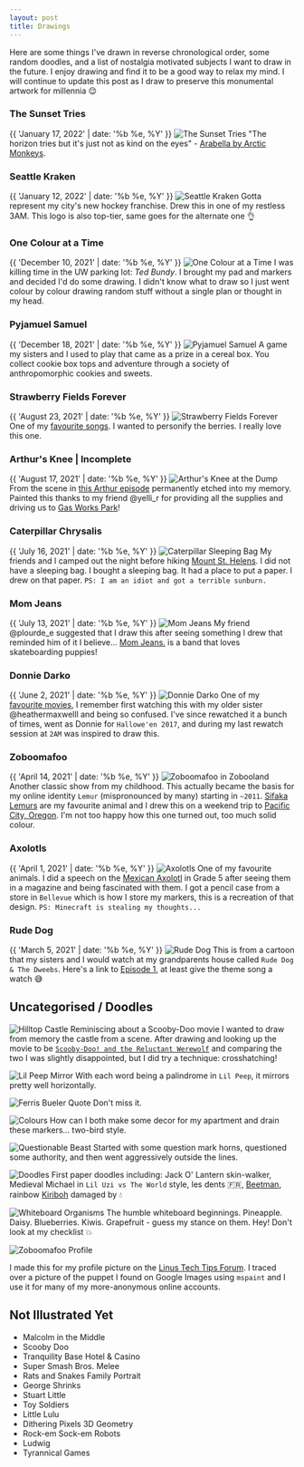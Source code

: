 ```yaml
---
layout: post
title: Drawings
---
```


Here are some things I've drawn in reverse chronological order, some random doodles, and a list of nostalgia motivated subjects I want to draw in the future. I enjoy drawing and find it to be a good way to relax my mind. I will continue to update this post as I draw to preserve this monumental artwork for millennia :relieved:

### The Sunset Tries

{{ 'January 17, 2022' | date: '%b %e, %Y' }}
![The Sunset Tries](/assets/drawings/sunset-tries.jpg)
"The horizon tries but it's just not as kind on the eyes" - [Arabella by Arctic Monkeys](https://open.spotify.com/track/7nzsY8vlnKdvGOEE0rjAXZ?si=4102e6ec6a804fe7).

### Seattle Kraken

{{ 'January 12, 2022' | date: '%b %e, %Y' }}
![Seattle Kraken](/assets/drawings/seattle-kraken.jpg)
Gotta represent my city's new hockey franchise. Drew this in one of my restless 3AM. This logo is also top-tier, same goes for the alternate one :ok_hand:

### One Colour at a Time

{{ 'December 10, 2021' | date: '%b %e, %Y' }}
![One Colour at a Time](/assets/drawings/one-colour-at-a-time.jpg)
I was killing time in the UW parking lot: _Ted Bundy_. I brought my pad and markers and decided I'd do some drawing. I didn't know what to draw so I just went colour by colour drawing random stuff without a single plan or thought in my head.

### Pyjamuel Samuel

{{ 'December 18, 2021' | date: '%b %e, %Y' }}
![Pyjamuel Samuel](/assets/drawings/pyjama-sam.jpg)
A game my sisters and I used to play that came as a prize in a cereal box. You collect cookie box tops and adventure through a society of  anthropomorphic cookies and sweets.

### Strawberry Fields Forever

{{ 'August 23, 2021' | date: '%b %e, %Y' }}
![Strawberry Fields Forever](/assets/drawings/strawberry-fields-forever.jpg)
One of my [favourite songs](https://youtu.be/HtUH9z_Oey8). I wanted to personify the berries. I really love this one.

### Arthur's Knee | Incomplete

{{ 'August 17, 2021' | date: '%b %e, %Y' }}
![Arthur's Knee at the Dump](/assets/drawings/arthur.jpg)
From the scene in [this Arthur episode](https://arthur.fandom.com/wiki/Arthur%27s_Knee) permanently etched into my memory. Painted this thanks to my friend @yelli_r for providing all the supplies and driving us to [Gas Works Park](http://www.seattle.gov/parks/find/parks/gas-works-park)!

### Caterpillar Chrysalis

{{ 'July 16, 2021' | date: '%b %e, %Y' }}
![Caterpillar Sleeping Bag](/assets/drawings/caterpillar.jpg)
My friends and I camped out the night before hiking [Mount St. Helens](https://en.wikipedia.org/wiki/Mount_St._Helens). I did not have a sleeping bag. I bought a sleeping bag. It had a place to put a paper. I drew on that paper. `PS: I am an idiot and got a terrible sunburn.`

### Mom Jeans

{{ 'July 13, 2021' | date: '%b %e, %Y' }}
![Mom Jeans](/assets/drawings/mom-jeans.jpg)
My friend @plourde_e suggested that I draw this after seeing something I drew that reminded him of it I believe... [Mom Jeans.](https://momjeansca.bandcamp.com/album/puppy-love) is a band that loves skateboarding puppies!

### Donnie Darko

{{ 'June 2, 2021' | date: '%b %e, %Y' }}
![Donnie Darko](/assets/drawings/donnie-darko.jpg)
One of my [favourite movies](https://www.imdb.com/title/tt0246578/), I remember first watching this with my older sister @heathermaxwelll and being so confused. I've since rewatched it a bunch of times, went as Donnie for `Hallowe'en 2017`, and during my last rewatch session at `2AM` was inspired to draw this.

### Zoboomafoo

{{ 'April 14, 2021' | date: '%b %e, %Y' }}
![Zoboomafoo in Zobooland](/assets/drawings/zoboomafoo.jpg)
Another classic show from my childhood. This actually became the basis for my online identity `Lemur` (mispronounced by many) starting in `~2011`. [Sifaka Lemurs](https://en.wikipedia.org/wiki/Sifaka) are my favourite animal and I drew this on a weekend trip to [Pacific City, Oregon](https://en.wikipedia.org/wiki/Pacific_City,_Oregon). I'm not too happy how this one turned out, too much solid colour.

### Axolotls

{{ 'April 1, 2021' | date: '%b %e, %Y' }}
![Axolotls](/assets/drawings/axolotls.jpg)
One of my favourite animals. I did a speech on the [Mexican Axolotl](https://en.wikipedia.org/wiki/Axolotl) in Grade 5 after seeing them in a magazine and being fascinated with them. I got a pencil case from a store in `Bellevue` which is how I  store my markers, this is a recreation of that design. `PS: Minecraft is stealing my thoughts...`

### Rude Dog

{{ 'March 5, 2021' | date: '%b %e, %Y' }}
![Rude Dog](/assets/drawings/rude-dog.jpg)
This is from a cartoon that my sisters and I would watch at my grandparents house called `Rude Dog & The Dweebs`. Here's a link to [Episode 1](https://youtu.be/aj3XSmBcOHs), at least give the theme song a watch :sweat_smile:

## Uncategorised / Doodles

![Hilltop Castle](/assets/drawings/hilltop-castle.jpg)
Reminiscing about a Scooby-Doo movie I wanted to draw from memory the castle from a scene. After drawing and looking up the movie to be [`Scooby-Doo! and the Reluctant Werewolf`](https://www.imdb.com/title/tt0189072/) and comparing the two I was slightly disappointed, but I did try a technique: crosshatching!

![Lil Peep Mirror](/assets/drawings/lil-peep-mirror.jpg)
With each word being a palindrome in `Lil Peep`, it mirrors pretty well horizontally.

![Ferris Bueler Quote](/assets/drawings/ferris-bueler.jpg)
Don't miss it.

![Colours](/assets/drawings/colours.jpg)
How can I both make some decor for my apartment and drain these markers... two-bird style.

![Questionable Beast](/assets/drawings/beast.jpg)
Started with some question mark horns, questioned some authority, and then went aggressively outside the lines.

![Doodles](/assets/drawings/doodles.jpg)
First paper doodles including: Jack O' Lantern skin-walker, Medieval Michael in `Lil Uzi vs The World` style, les dents :fr:, [Beetman](https://americandad.fandom.com/wiki/Beetman), rainbow [Kiriboh](https://yugioh.fandom.com/wiki/Kuriboh) damaged by :droplet:

![Whiteboard Organisms](/assets/drawings/whiteboard-organisms.jpg)
The humble whiteboard beginnings. Pineapple. Daisy. Blueberries. Kiwis. Grapefruit - guess my stance on them. Hey! Don't look at my checklist :boom:

![Zoboomafoo Profile](/assets/drawings/lemur.png)

I made this for my profile picture on the [Linus Tech Tips Forum](https://linustechtips.com/profile/787-prolemur/). I traced over a picture of the puppet I found on Google Images using `mspaint` and I use it for many of my more-anonymous online accounts.

## Not Illustrated Yet

- Malcolm in the Middle
- Scooby Doo
- Tranquility Base Hotel & Casino
- Super Smash Bros. Melee
- Rats and Snakes Family Portrait
- George Shrinks
- Stuart Little
- Toy Soldiers
- Little Lulu
- Dithering Pixels 3D Geometry
- Rock-em Sock-em Robots
- Ludwig
- Tyrannical Games
